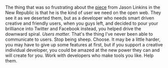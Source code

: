 The thing that was so frustrating about the <a href="https://newrepublic.com/amp/article/156096/death-good-internet-inside-job-decade-hell">piece</a> from Jason Linkins in the New Republic is that he is the kind of user we need on the open web. They see it as we deserted them, but as a developer who needs smart driven creative and friendly users, when you guys left, and decided to pour your brilliance into Twitter and Facebook instead, you helped drive the downward spiral. <i>Users matter. </i>That's the thing I've never been able to communicate to users. Stop being sheep. Choose. It may be a little harder, you may have to give up some features at first, but if you support a creative individual developer, you could be amazed at the new power they can and will create for you. Work with developers who make tools you like. Help them.  
